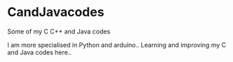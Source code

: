 # CandJavacodes
Some of my C C++ and Java codes

I am more specialised in Python and arduino.. 
Learning and improving my C and Java codes here..
